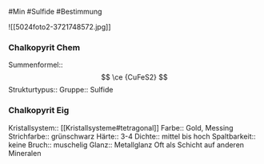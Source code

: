#Min #Sulfide #Bestimmung 

![[5024foto2-3721748572.jpg]]

### Chalkopyrit Chem

Summenformel:: $$ \ce {CuFeS2} $$
Strukturtypus::
Gruppe:: Sulfide
<!--ID: 1705934303510-->


### Chalkopyrit Eig

Kristallsystem:: [[Kristallsysteme#tetragonal]]
Farbe:: Gold, Messing
Strichfarbe:: grünschwarz
Härte:: 3-4
Dichte:: mittel bis hoch
Spaltbarkeit:: keine
Bruch:: muschelig
Glanz:: Metallglanz
Oft als Schicht auf anderen Mineralen
<!--ID: 1705934303515-->




